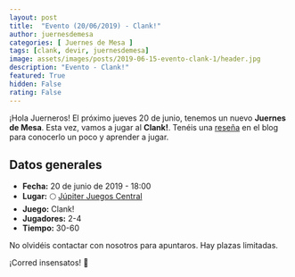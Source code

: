 ```yaml
---
layout: post
title:  "Evento (20/06/2019) - Clank!"
author: juernesdemesa
categories: [ Juernes de Mesa ]
tags: [clank, devir, juernesdemesa]
image: assets/images/posts/2019-06-15-evento-clank-1/header.jpg
description: "Evento - Clank!"
featured: True
hidden: False
rating: False
---
```


¡Hola Juerneros! El próximo jueves 20 de junio, tenemos un nuevo **Juernes de Mesa**. Esta vez, vamos a jugar al **Clank!**. Tenéis una [reseña](/conociendo-clank) en el blog para conocerlo un poco y aprender a jugar.

## Datos generales

* **Fecha:** 20 de junio de 2019 - 18:00
* **Lugar:** 🌕 [Júpiter Juegos Central](https://www.jupiterjuegos.com/tiendas/) 
* **Juego:** Clank!
* **Jugadores:** 2-4
* **Tiempo:** 30-60

No olvidéis contactar con nosotros para apuntaros. Hay plazas limitadas. 

¡Corred insensatos! 🧙